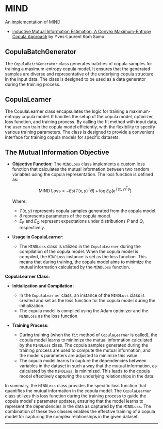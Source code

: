 # MIND
An implementation of MIND

- [Inductive Mutual Information Estimation, A Convex Maximum-Entropy Copula Approach](https://arxiv.org/abs/2102.13182) by Yves-Laurent Kom Samo 


## CopulaBatchGenerator

The `CopulaBatchGenerator` class generates batches of copula samples for training a maximum-entropy copula model. It ensures that the generated samples are diverse and representative of the underlying copula structure in the input data. The class is designed to be used as a data generator during the training process.

## CopulaLearner
The CopulaLearner class encapsulates the logic for training a maximum-entropy copula model. It handles the setup of the copula model, optimizer, loss function, and training process. By calling the fit method with input data, the user can train the copula model efficiently, with the flexibility to specify various training parameters. The class is designed to provide a convenient interface for training copula models for specific datasets.



## The Mutual Information Objective

- **Objective Function:** The `MINDLoss` class implements a custom loss function that calculates the mutual information between two random variables using the copula representation. The loss function is defined as: 

  $$\text{MIND Loss} = -E_P(T(x, y)^T\theta) + \log E_Q(e^{T(x, y)^T\theta})$$

  Where:
  - $T(x, y)$ represents copula samples generated from the copula model.
  - $\theta$ represents parameters of the copula model.
  - $E_P$ and $E_Q$ represent expectations under distributions $P$ and $Q$, respectively.

- **Usage in CopulaLearner:**
  - The `MINDLoss` class is utilized in the `CopulaLearner` during the compilation of the copula model. When the copula model is compiled, the `MINDLoss` instance is set as the loss function. This means that during training, the copula model aims to minimize the mutual information calculated by the `MINDLoss` function.

**CopulaLearner Class:**

- **Initialization and Compilation:**
  - In the `CopulaLearner` class, an instance of the `MINDLoss` class is created and set as the loss function for the copula model during the initialization.
  - The copula model is compiled using the Adam optimizer and the `MINDLoss` as the loss function.

- **Training Process:**
  - During training (when the `fit` method of `CopulaLearner` is called), the copula model learns to minimize the mutual information calculated by the `MINDLoss` class. The copula samples generated during the training process are used to compute the mutual information, and the model's parameters are adjusted to minimize this value.
  - The copula model learns to capture the dependencies between variables in the dataset in such a way that the mutual information, as calculated by the `MINDLoss`, is minimized. This leads to the copula model effectively capturing the underlying relationships in the data.


In summary, the `MINDLoss` class provides the specific loss function that quantifies the mutual information in the copula model. The `CopulaLearner` class utilizes this loss function during the training process to guide the copula model's parameter updates, ensuring that the model learns to represent the dependencies in the data as captured by the `MINDLoss`. The combination of these two classes enables the effective training of a copula model for capturing the complex relationships in the given dataset.

---